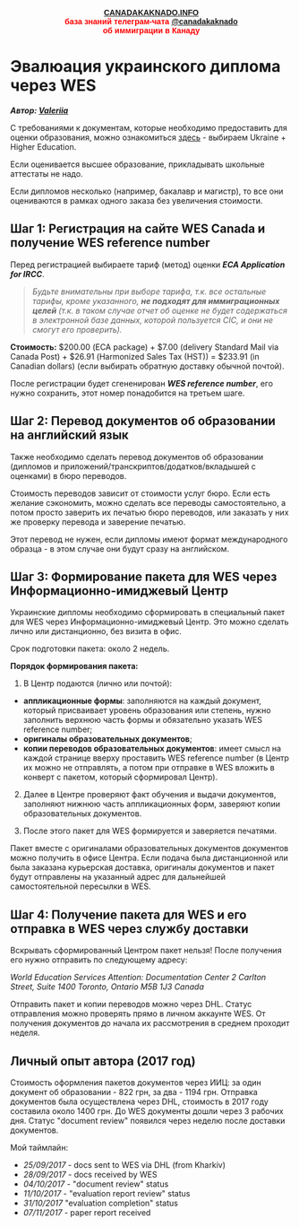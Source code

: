 
<p style="color:red; font-family:arial; font-weight:800; text-align:center; font-size:1em; "><a href="http://canadakaknado.info">CANADAKAKNADO.INFO</a><br>база знаний телеграм-чата <a href="https://t.me/canadakaknado">@canadakaknado</a><br>об иммиграции в Канаду</p>

# __Эвалюация украинского диплома через WES__

__*Автор: [Valeriia](https://t.me/valeriia_s)*__

С требованиями к документам, которые необходимо предоставить для оценки образования, можно ознакомиться [здесь](https://www.wes.org/ca/required-documents/) - выбираем Ukraine + Higher Education.

Если оценивается высшее образование, прикладывать школьные аттестаты не надо.

Если дипломов несколько (например, бакалавр и магистр), то все они оцениваются в рамках одного заказа без увеличения стоимости.

## __Шаг 1: Регистрация на сайте WES Canada и получение WES reference number__

Перед регистрацией выбираете тариф (метод) оценки __*ECA Application for IRCC*__.

> *Будьте внимательны при выборе тарифа, т.к. все остальные тарифы, кроме указанного, __не подходят для иммиграционных целей__ (т.к. в таком случае отчет об оценке не будет содержаться в электронной базе данных, которой пользуется CIC, и они не смогут его проверить).*

__Стоимость:__ $200.00 (ECA package) + $7.00 (delivery Standard Mail via Canada Post) + $26.91 (Harmonized Sales Tax (HST)) = $233.91 (in Canadian dollars) (если выбирать обратную доставку обычной почтой).

После регистрации будет сгененирован __*WES reference number*__, его нужно сохранить, этот номер понадобится на третьем шаге. 

## __Шаг 2: Перевод документов об образовании на английский язык__

Также необходимо сделать перевод документов об образовании (дипломов и приложений/транскриптов/додатков/вкладышей с оценками) в бюро переводов.

Стоимость переводов зависит от стоимости услуг бюро. Если есть желание сэкономить, можно сделать все переводы самостоятельно, а потом просто заверить их печатью бюро переводов, или заказать у них же проверку перевода и заверение печатью. 

Этот перевод не нужен, если дипломы имеют формат международного образца - в этом случае они будут сразу на английском.

## __Шаг 3: Формирование пакета для WES через Информационно-имиджевый Центр__

Украинские дипломы необходимо сформировать в специальный пакет для WES через Информационно-имиджевый Центр. Это можно сделать лично или дистанционно, без визита в офис. 

Срок подготовки пакета: около 2 недель.

__Порядок формирования пакета:__

1) В Центр подаются (лично или почтой):

* __аппликационные формы__: заполняются на каждый документ, который присваивает уровень образования или степень, нужно заполнить верхнюю часть формы и обязательно указать WES reference number;
* __оригиналы образовательных документов__;
* __копии переводов образовательных документов__: имеет смысл на каждой странице вверху проставить WES reference number (в Центр их можно не отправлять, а потом при отправке в WES вложить в конверт с пакетом, который сформировал Центр).

2) Далее в Центре проверяют факт обучения и выдачи документов, заполняют нижнюю часть аппликационных форм, заверяют копии образовательных документов.

3) После этого пакет для WES формируется и заверяется печатями. 

Пакет вместе с оригиналами образовательных документов документов можно получить в офисе Центра. Если подача была дистанционной или была заказана курьерская доставка, оригиналы документов и пакет будут отправлены на указанный адрес для дальнейшей самостоятельной пересылки в WES.

## __Шаг 4: Получение пакета для WES и его отправка в WES через службу доставки__

Вскрывать сформированный Центром пакет нельзя! После получения его нужно отправить по следующему адресу:

_World Education Services
Attention: Documentation Center
2 Carlton Street, Suite 1400
Toronto, Ontario M5B 1J3
Canada_

Отправить пакет и копии переводов можно через DHL.
Статус отправления можно проверять прямо в личном аккаунте WES.
От получения документов до начала их рассмотрения в среднем проходит неделя.

## __Личный опыт автора (2017 год)__

Стоимость оформления пакетов документов через ИИЦ:  за один документ об образовании - 822 грн, за два - 1194 грн. 
Отправка документов была осуществлена через DHL, стоимость в 2017 году составила около 1400 грн.
До WES документы дошли через 3 рабочих дня.
Статус "document review" появился через неделю после доставки документов.

Мой таймлайн:

* _25/09/2017_ - docs sent to WES via DHL (from Kharkiv)
* _28/09/2017_ - docs received by WES
* _04/10/2017_ - "document review" status
* _11/10/2017_ - "evaluation report review" status
* _31/10/2017_ "evaluation completion" status
* _07/11/2017_ - paper report received
